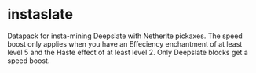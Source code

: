 # instaslate
Datapack for insta-mining Deepslate with Netherite pickaxes.
The speed boost only applies when you have an Effeciency enchantment of at least level 5 and the Haste effect of at least level 2. Only Deepslate blocks get a speed boost.
